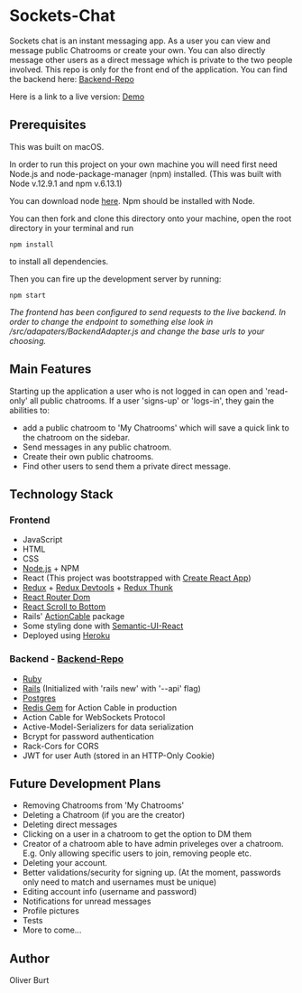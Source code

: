 # Sockets-Chat

Sockets chat is an instant messaging app. As a user you can view and message public Chatrooms or create your own. You can also directly message other users as a direct message which is private to the two people involved. This repo is only for the front end of the application. You can find the backend here: [Backend-Repo](https://github.com/oliburt/sockets-messenger-backend)

Here is a link to a live version: [Demo](https://s-chat-app-frontend.herokuapp.com/)

## Prerequisites

This was built on macOS.

In order to run this project on your own machine you will need first need Node.js and node-package-manager (npm) installed. (This was built with Node v.12.9.1 and npm v.6.13.1)

You can download node [here](https://nodejs.org/en/).
Npm should be installed with Node.

You can then fork and clone this directory onto your machine, open the root directory in your terminal and run

```
npm install
```
to install all dependencies.

Then you can fire up the development server by running:
```
npm start
```
*The frontend has been configured to send requests to the live backend. In order to change the endpoint to something else look in /src/adapaters/BackendAdapter.js and change the base urls to your choosing.*

## Main Features

Starting up the application a user who is not logged in can open and 'read-only' all public chatrooms. If a user 'signs-up' or 'logs-in', they gain the abilities to:
- add a public chatroom to 'My Chatrooms' which will save a quick link to the chatroom on the sidebar.
- Send messages in any public chatroom.
- Create their own public chatrooms.
- Find other users to send them a private direct message.

## Technology Stack

### Frontend

- JavaScript
- HTML
- CSS
- [Node.js]((https://nodejs.org/en/)) + NPM
- React (This project was bootstrapped with [Create React App](https://github.com/facebook/create-react-app))
- [Redux](https://redux.js.org/) + [Redux Devtools](https://chrome.google.com/webstore/detail/redux-devtools/lmhkpmbekcpmknklioeibfkpmmfibljd?hl=en) + [Redux Thunk](https://github.com/reduxjs/redux-thunk)
- [React Router Dom](https://reacttraining.com/react-router/web/guides/quick-start)
- [React Scroll to Bottom](https://github.com/compulim/react-scroll-to-bottom)
- Rails' [ActionCable](https://www.npmjs.com/package/actioncable) package
- Some styling done with [Semantic-UI-React](https://react.semantic-ui.com/)
- Deployed using [Heroku](https://www.heroku.com/platform)

### Backend - [Backend-Repo](https://github.com/oliburt/sockets-messenger-backend)

- [Ruby](https://www.ruby-lang.org/en/documentation/)
- [Rails](https://rubyonrails.org/) (Initialized with 'rails new' with '--api' flag)
- [Postgres](https://www.postgresql.org/)
- [Redis Gem](https://github.com/redis/redis-rb) for Action Cable in production
- Action Cable for WebSockets Protocol
- Active-Model-Serializers for data serialization
- Bcrypt for password authentication
- Rack-Cors for CORS
- JWT for user Auth (stored in an HTTP-Only Cookie)

## Future Development Plans

- Removing Chatrooms from 'My Chatrooms'
- Deleting a Chatroom (if you are the creator)
- Deleting direct messages
- Clicking on a user in a chatroom to get the option to DM them
- Creator of a chatroom able to have admin priveleges over a chatroom. E.g. Only allowing specific users to join, removing people etc.
- Deleting your account.
- Better validations/security for signing up. (At the moment, passwords only need to match and usernames must be unique)
- Editing account info (username and password)
- Notifications for unread messages
- Profile pictures
- Tests
- More to come...

## Author

Oliver Burt